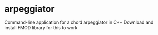 # arpeggiator
Command-line application for a chord arpeggiator in C++
Download and install FMOD library for this to work
